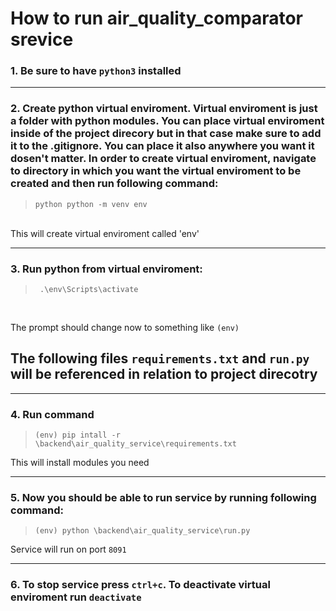 # How to run air_quality_comparator srevice

### 1. Be sure to have `python3` installed
---
### 2. Create python virtual enviroment. Virtual enviroment is just a folder with python modules. You can place virtual enviroment inside of  the project direcory but in that case make sure to add it to the .gitignore. You can place it also anywhere you want it dosen't matter. In order to create virtual enviroment, navigate to directory in which you want the virtual enviroment to be created and then run following command: 
> ```python python -m venv env```

<br>
This will create virtual enviroment called 'env'

---
### 3. Run python from virtual enviroment:
> ``` .\env\Scripts\activate```

<br>

The prompt should change now to something like ```(env)```

## The following files ```requirements.txt``` and ```run.py``` will be referenced in relation to project direcotry

---
### 4. Run command
> ```(env) pip intall -r \backend\air_quality_service\requirements.txt```

This will install modules you need

---
### 5. Now you should be able to run service by running following command:
> ```(env) python \backend\air_quality_service\run.py```

Service will run on port ```8091```

---

### 6. To stop service press ```ctrl+c```. To deactivate virtual enviroment run ```deactivate```


